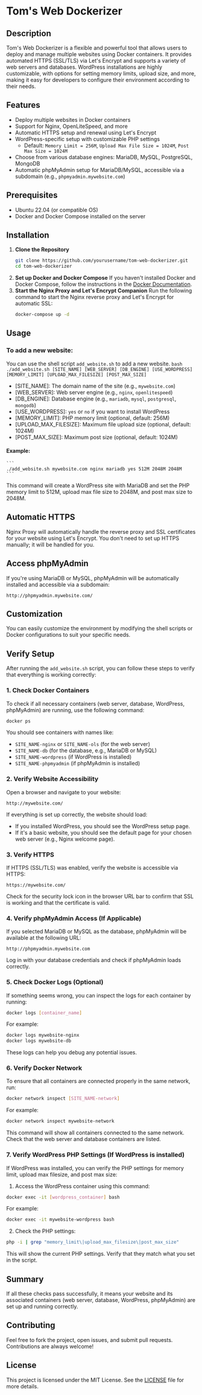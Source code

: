 # Tom's Web Dockerizer

## Description
Tom's Web Dockerizer is a flexible and powerful tool that allows users to deploy and manage multiple websites using Docker containers. It provides automated HTTPS (SSL/TLS) via Let's Encrypt and supports a variety of web servers and databases. WordPress installations are highly customizable, with options for setting memory limits, upload size, and more, making it easy for developers to configure their environment according to their needs.

## Features
- Deploy multiple websites in Docker containers
- Support for Nginx, OpenLiteSpeed, and more
- Automatic HTTPS setup and renewal using Let's Encrypt
- WordPress-specific setup with customizable PHP settings
  - Default: `Memory Limit = 256M`, `Upload Max File Size = 1024M`, `Post Max Size = 1024M`
- Choose from various database engines: MariaDB, MySQL, PostgreSQL, MongoDB
- Automatic phpMyAdmin setup for MariaDB/MySQL, accessible via a subdomain (e.g., `phpmyadmin.mywebsite.com`)

## Prerequisites
- Ubuntu 22.04 (or compatible OS)
- Docker and Docker Compose installed on the server

## Installation

1. **Clone the Repository**
   ```bash
   git clone https://github.com/yourusername/tom-web-dockerizer.git
   cd tom-web-dockerizer
   ```
2. **Set up Docker and Docker Compose** If you haven't installed Docker and Docker Compose, follow the instructions in the [Docker Documentation](https://docs.docker.com/).
3. **Start the Nginx Proxy and Let's Encrypt Companion** Run the following command to start the Nginx reverse proxy and Let's Encrypt for automatic SSL:
    ```bash
    docker-compose up -d
    ```
## Usage
### To add a new website:
You can use the shell script `add_website.sh` to add a new website.
    ```bash
    ./add_website.sh [SITE_NAME] [WEB_SERVER] [DB_ENGINE] [USE_WORDPRESS] [MEMORY_LIMIT] [UPLOAD_MAX_FILESIZE] [POST_MAX_SIZE]
    ```
- [SITE_NAME]: The domain name of the site (e.g., `mywebsite.com`)
- [WEB_SERVER]: Web server engine (e.g., `nginx`, `openlitespeed`)
- [DB_ENGINE]: Database engine (e.g., `mariadb`, `mysql`, `postgresql`, `mongodb`)
- [USE_WORDPRESS]: `yes` or `no` if you want to install WordPress
- [MEMORY_LIMIT]: PHP memory limit (optional, default: 256M)
- [UPLOAD_MAX_FILESIZE]: Maximum file upload size (optional, default: 1024M)
- [POST_MAX_SIZE]: Maximum post size (optional, default: 1024M)

#### Example:
    ```
    ./add_website.sh mywebsite.com nginx mariadb yes 512M 2048M 2048M
    ```

This command will create a WordPress site with MariaDB and set the PHP memory limit to 512M, upload max file size to 2048M, and post max size to 2048M.

## Automatic HTTPS
Nginx Proxy will automatically handle the reverse proxy and SSL certificates for your website using Let's Encrypt. You don't need to set up HTTPS manually; it will be handled for you.

## Access phpMyAdmin
If you're using MariaDB or MySQL, phpMyAdmin will be automatically installed and accessible via a subdomain:

```
http://phpmyadmin.mywebsite.com/
```

## Customization
You can easily customize the environment by modifying the shell scripts or Docker configurations to suit your specific needs.

## Verify Setup
After running the `add_website.sh` script, you can follow these steps to verify that everything is working correctly:

### 1. Check Docker Containers
To check if all necessary containers (web server, database, WordPress, phpMyAdmin) are running, use the following command:

```bash
docker ps
```

You should see containers with names like:
- `SITE_NAME-nginx` or `SITE_NAME-ols` (for the web server)
- `SITE_NAME-db` (for the database, e.g., MariaDB or MySQL)
- `SITE_NAME-wordpress` (if WordPress is installed)
- `SITE_NAME-phpmyadmin` (if phpMyAdmin is installed)

### 2. Verify Website Accessibility
Open a browser and navigate to your website:

```
http://mywebsite.com/
```

If everything is set up correctly, the website should load:
- If you installed WordPress, you should see the WordPress setup page.
- If it's a basic website, you should see the default page for your chosen web server (e.g., Nginx welcome page).

### 3. Verify HTTPS
If HTTPS (SSL/TLS) was enabled, verify the website is accessible via HTTPS:

```
https://mywebsite.com/
```

Check for the security lock icon in the browser URL bar to confirm that SSL is working and that the certificate is valid.

### 4. Verify phpMyAdmin Access (If Applicable)
If you selected MariaDB or MySQL as the database, phpMyAdmin will be available at the following URL:

```
http://phpmyadmin.mywebsite.com
```

Log in with your database credentials and check if phpMyAdmin loads correctly.

### 5. Check Docker Logs (Optional)
If something seems wrong, you can inspect the logs for each container by running:

```bash
docker logs [container_name]
```

For example:

```bash
docker logs mywebsite-nginx
docker logs mywebsite-db
```

These logs can help you debug any potential issues.

### 6. Verify Docker Network
To ensure that all containers are connected properly in the same network, run:

```bash
docker network inspect [SITE_NAME-network]
```

For example:

```bash
docker network inspect mywebsite-network
```

This command will show all containers connected to the same network. Check that the web server and database containers are listed.

### 7. Verify WordPress PHP Settings (If WordPress is installed)
If WordPress was installed, you can verify the PHP settings for memory limit, upload max filesize, and post max size:

1. Access the WordPress container using this command:

```bash
docker exec -it [wordpress_container] bash
```

For example:

```bash
docker exec -it mywebsite-wordpress bash
```

2. Check the PHP settings:

```bash
php -i | grep "memory_limit\|upload_max_filesize\|post_max_size"
```

This will show the current PHP settings. Verify that they match what you set in the script.

## Summary
If all these checks pass successfully, it means your website and its associated containers (web server, database, WordPress, phpMyAdmin) are set up and running correctly.

## Contributing
Feel free to fork the project, open issues, and submit pull requests. Contributions are always welcome!

## License
This project is licensed under the MIT License. See the [LICENSE](LICENSE) file for more details.

